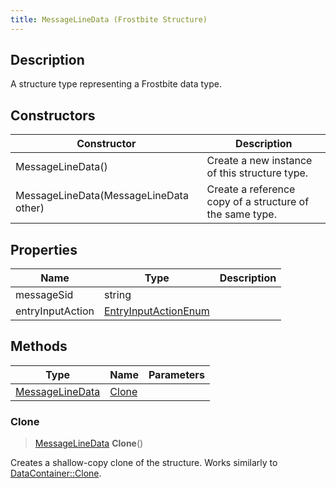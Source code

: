 ```yaml
---
title: MessageLineData (Frostbite Structure)
---
```

## Description

A structure type representing a Frostbite data type.

## Constructors

| Constructor                            | Description                                              |
| -------------------------------------- | -------------------------------------------------------- |
| MessageLineData()                      | Create a new instance of this structure type.            |
| MessageLineData(MessageLineData other) | Create a reference copy of a structure of the same type. |

## Properties

| Name             | Type                                         | Description |
| ---------------- | -------------------------------------------- | ----------- |
| messageSid       | string                                       |             |
| entryInputAction | [EntryInputActionEnum](EntryInputActionEnum) |             |

## Methods

| Type                               | Name            | Parameters |
| ---------------------------------- | --------------- | ---------- |
| [MessageLineData](MessageLineData) | [Clone](#clone) |            |

### Clone

> [MessageLineData](MessageLineData) **Clone**()

Creates a shallow-copy clone of the structure. Works similarly to [DataContainer::Clone](/vext/ref/cls/shr/datacontainer#clone).
